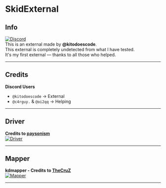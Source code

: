 # SkidExternal

## Info

[![Discord](https://img.shields.io/badge/Discord-Invite-gray?logo=discord&labelColor=%235865F2&logoColor=white)](https://discord.gg/skidding)  
This is an external made by **@kitodoescode**.  
This external is completely undetected from what I have tested.  
It's my first external — thanks to all those who helped.

---

## Credits

**Discord Users**  
- `@kitodoescode` → External
- `@c4rguy.` & `@oi2qq` → Helping

---

## Driver

**Credits to [paysonism](https://github.com/paysonism/)**  
[![Driver](https://img.shields.io/badge/Github-payson-ioctl-cheat-driver-gray?logo=github&labelColor=%232f2f2f)](https://github.com/paysonism/payson-ioctl-cheat-driver/)

---

## Mapper

**kdmapper - Credits to [TheCruZ](https://github.com/TheCruZ/)**  
[![Mapper](https://img.shields.io/badge/Github-kdmapper-gray?logo=github&labelColor=%232f2f2f)](https://github.com/TheCruZ/kdmapper)

---
